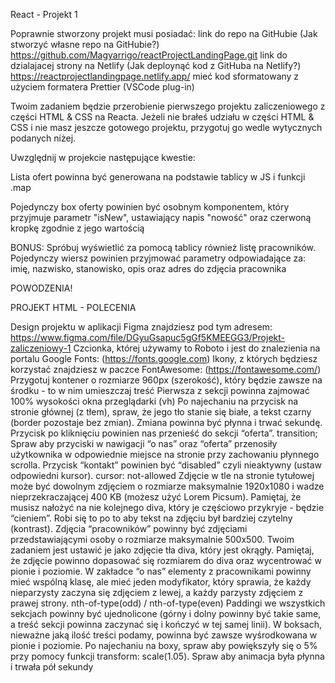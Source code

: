 React - Projekt 1

Poprawnie stworzony projekt musi posiadać:
link do repo na GitHubie (Jak stworzyć własne repo na GitHubie?)
https://github.com/Magyarrigo/reactProjectLandingPage.git
link do dzialajacej strony na Netlify (Jak deploynąć kod z GitHuba na Netlify?)
https://reactprojectlandingpage.netlify.app/
mieć kod sformatowany z użyciem formatera Prettier (VSCode plug-in)

Twoim zadaniem będzie przerobienie pierwszego projektu zaliczeniowego z części HTML & CSS na Reacta.
Jeżeli nie brałeś udziału w części HTML & CSS i nie masz jeszcze gotowego projektu,
przygotuj go wedle wytycznych podanych niżej.

Uwzględnij w projekcie następujące kwestie:

Lista ofert powinna być generowana na podstawie tablicy w JS i funkcji .map

Pojedynczy box oferty powinien być osobnym komponentem, który przyjmuje parametr "isNew",
ustawiający napis "nowość" oraz czerwoną kropkę zgodnie z jego wartością

BONUS: Spróbuj wyświetlić za pomocą tablicy również listę pracowników.
Pojedynczy wiersz powinien przyjmować parametry odpowiadające za:
imię, nazwisko, stanowisko, opis oraz adres do zdjęcia pracownika

POWODZENIA!

PROJEKT HTML - POLECENIA

Design projektu w aplikacji Figma znajdziesz pod tym adresem:
https://www.figma.com/file/DGyuGsapuc5gGf5KMEEGG3/Projekt-zaliczeniowy-1
Czcionka, której używamy to Roboto i jest do znalezienia na portalu Google Fonts:
(https://fonts.google.com)
Ikony, z których będziesz korzystać znajdziesz w paczce FontAwesome:
(https://fontawesome.com/)
Przygotuj kontener o rozmiarze 960px (szerokość),
który będzie zawsze na środku - to w nim umieszczaj treść
Pierwsza z sekcji powinna zajmować 100% wysokości okna przeglądarki (vh)
Po najechaniu na przycisk na stronie głównej (z tłem), spraw, że jego tło stanie się białe,
a tekst czarny (border pozostaje bez zmian). Zmiana powinna być płynna i trwać sekundę.
Przycisk po kliknięciu powinien nas przenieść do sekcji “oferta”. transition;
Spraw aby przyciski w nawigacji “o nas” oraz “oferta”
przenosiły użytkownika w odpowiednie miejsce na stronie przy zachowaniu płynnego scrolla.
Przycisk “kontakt” powinien być “disabled” czyli nieaktywny (ustaw odpowiedni kursor). cursor: not-allowed
Zdjęcie w tle na stronie tytułowej może być dowolnym zdjęciem o rozmiarze maksymalnie 1920x1080
i wadze nieprzekraczającej 400 KB (możesz użyć Lorem Picsum). Pamiętaj, że musisz nałożyć na nie kolejnego diva,
który je częściowo przykryje - będzie “cieniem”.
Robi się to po to aby tekst na zdjęciu był bardziej czytelny (kontrast).
Zdjęcia “pracowników” powinny być zdjęciami przedstawiającymi osoby o rozmiarze maksymalnie 500x500.
Twoim zadaniem jest ustawić je jako zdjęcie tła diva, który jest okrągły.
Pamiętaj, że zdjęcie powinno dopasować się rozmiarem do diva oraz wycentrować w pionie i poziomie.
W zakładce “o nas” elementy z pracownikami powinny mieć wspólną klasę,
ale mieć jeden modyfikator, który sprawia, że każdy nieparzysty zaczyna się zdjęciem z lewej,
a każdy parzysty zdjęciem z prawej strony. nth-of-type(odd) / nth-of-type(even)
Paddingi we wszystkich sekcjach powinny być ujednolicone
(górny i dolny powinny być takie same, a treść sekcji powinna zaczynać się i kończyć w tej samej linii).
W boksach, nieważne jaką ilość treści podamy, powinna być zawsze wyśrodkowana w pionie i poziomie.
Po najechaniu na boxy, spraw aby powiększyły się o 5% przy pomocy funkcji transform:
scale(1.05). Spraw aby animacja była płynna i trwała pół sekundy
